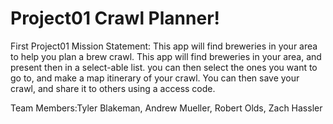 # Project01 Crawl Planner!
First Project01
Mission Statement: This app will find breweries in your area to help you plan a brew crawl. This app will find breweries in your area, and present then in a select-able list. you can then select the ones you want to go to, and make a map itinerary of your crawl.
You can then save your crawl, and share it to others using a access code.  

Team Members:Tyler Blakeman, Andrew Mueller, Robert Olds, Zach Hassler
